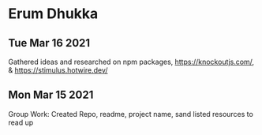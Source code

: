 # Erum Dhukka

## Tue Mar 16 2021

Gathered ideas and researched on npm packages, https://knockoutjs.com/, &
https://stimulus.hotwire.dev/

## Mon Mar 15 2021

Group Work: Created Repo, readme, project name, sand listed resources to read up
